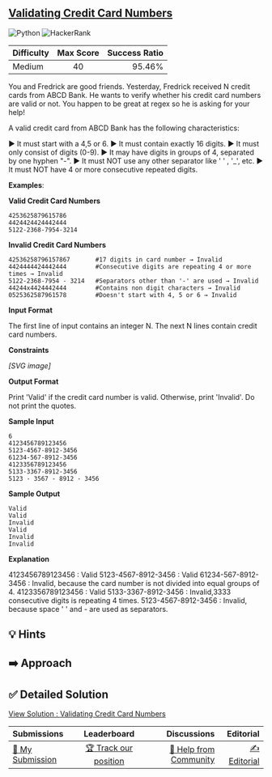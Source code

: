 ## [Validating Credit Card Numbers](https://www.hackerrank.com/challenges/validating-credit-card-number)

![Python](https://img.shields.io/badge/python-3670A0?style=for-the-badge&logo=python&logoColor=ffdd54) ![HackerRank](https://img.shields.io/badge/-Hackerrank-2EC866?style=for-the-badge&logo=HackerRank&logoColor=white)

| Difficulty | Max Score | Success Ratio |
| :--------- | :-------: | ------------: |
| Medium     |    40     |        95.46% |

You and Fredrick are good friends. Yesterday, Fredrick received N credit cards from ABCD Bank. He wants to verify whether his credit card numbers are valid or not. You happen to be great at regex so he is asking for your help!

A valid credit card from ABCD Bank has the following characteristics:

► It must start with a 4,5  or 6.
► It must contain exactly 16 digits.
► It must only consist of digits (0-9).
► It may have digits in groups of 4, separated by one hyphen "-".
► It must NOT use any other separator like ' ' , '_', etc.
► It must NOT have 4 or more consecutive repeated digits. 


**Examples**: 


**Valid Credit Card Numbers** 



```
4253625879615786
4424424424442444
5122-2368-7954-3214

```

**Invalid Credit Card Numbers** 



```
42536258796157867       #17 digits in card number → Invalid 
4424444424442444        #Consecutive digits are repeating 4 or more times → Invalid
5122-2368-7954 - 3214   #Separators other than '-' are used → Invalid
44244x4424442444        #Contains non digit characters → Invalid
0525362587961578        #Doesn't start with 4, 5 or 6 → Invalid

```
**Input Format**

The first line of input contains an integer N.
The next N lines contain credit card numbers.


**Constraints** 


 *[SVG image]* 

**Output Format**

Print 'Valid' if the credit card number is valid. Otherwise, print 'Invalid'. Do not print the quotes.

**Sample Input**


```
6
4123456789123456
5123-4567-8912-3456
61234-567-8912-3456
4123356789123456
5133-3367-8912-3456
5123 - 3567 - 8912 - 3456

```
**Sample Output**


```
Valid
Valid
Invalid
Valid
Invalid
Invalid

```
**Explanation**

4123456789123456 : Valid
5123-4567-8912-3456 : Valid
61234-567-8912-3456 : Invalid, because the card number is not divided into equal groups of 4.
4123356789123456 : Valid
5133-3367-8912-3456 : Invalid,3333 consecutive digits  is repeating 4 times.
5123-4567-8912-3456 : Invalid, because space '  ' and - are used as separators.



## 💡 Hints 

## ➡️ Approach 

## ✅ Detailed Solution
[View Solution : Validating Credit Card Numbers](./validating_credit_card_numbers.py)

| Submissions                                                                                        |                                               Leaderboard                                               |                                                                                        Discussions |                                                                                    Editorial |
| :------------------------------------------------------------------------------------------------- | :-----------------------------------------------------------------------------------------------------: | -------------------------------------------------------------------------------------------------: | -------------------------------------------------------------------------------------------: |
| [📝 My Submission](https://www.hackerrank.com/challenges/validating-credit-card-number/submissions) | [🏆 Track our position](https://www.hackerrank.com/challenges/validating-credit-card-number/leaderboard) | [🤔 Help from Community](https://www.hackerrank.com/challenges/validating-credit-card-number/forum) | [✍️ Editorial](https://www.hackerrank.com/challenges/validating-credit-card-number/editorial) |

